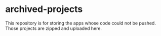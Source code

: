 # archived-projects
This repository is for storing the apps whose code could not be pushed. Those projects are zipped and uploaded here.
